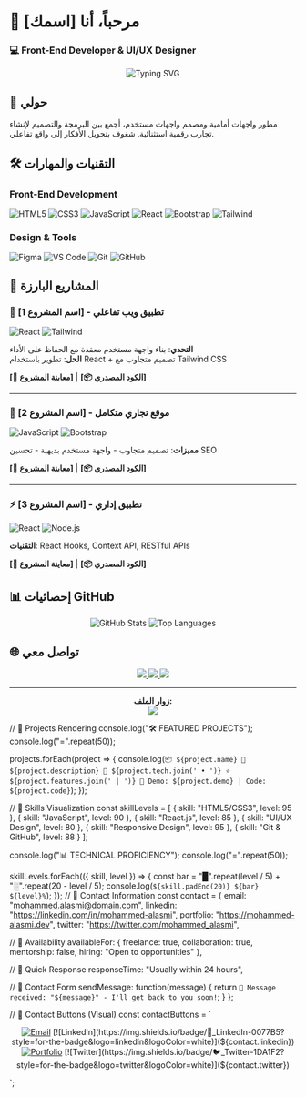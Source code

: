 # 👋 مرحباً، أنا [اسمك]  
### 💻 Front-End Developer & UI/UX Designer

<p align="center">
  <img src="https://readme-typing-svg.herokuapp.com?font=Fira+Code&pause=1000&color=22C3E6&center=true&vCenter=true&width=435&lines=مهندس+واجهات+مستخدم;مصمم+واجهات+تفاعلية;مطور+React.js;شغوف+بالتجربة+المستخدم" alt="Typing SVG" />
</p>

## 🚀 حولي

مطور واجهات أمامية ومصمم واجهات مستخدم، أجمع بين البرمجة والتصميم لإنشاء تجارب رقمية استثنائية. شغوف بتحويل الأفكار إلى واقع تفاعلي.

## 🛠️ التقنيات والمهارات

### **Front-End Development**
![HTML5](https://img.shields.io/badge/HTML5-E34F26?style=for-the-badge&logo=html5&logoColor=white)
![CSS3](https://img.shields.io/badge/CSS3-1572B6?style=for-the-badge&logo=css3&logoColor=white)
![JavaScript](https://img.shields.io/badge/JavaScript-F7DF1E?style=for-the-badge&logo=javascript&logoColor=black)
![React](https://img.shields.io/badge/React-20232A?style=for-the-badge&logo=react&logoColor=61DAFB)
![Bootstrap](https://img.shields.io/badge/Bootstrap-563D7C?style=for-the-badge&logo=bootstrap&logoColor=white)
![Tailwind](https://img.shields.io/badge/Tailwind_CSS-38B2AC?style=for-the-badge&logo=tailwind-css&logoColor=white)

### **Design & Tools**
![Figma](https://img.shields.io/badge/Figma-F24E1E?style=for-the-badge&logo=figma&logoColor=white)
![VS Code](https://img.shields.io/badge/VS_Code-0078D4?style=for-the-badge&logo=visual%20studio%20code&logoColor=white)
![Git](https://img.shields.io/badge/Git-F05032?style=for-the-badge&logo=git&logoColor=white)
![GitHub](https://img.shields.io/badge/GitHub-181717?style=for-the-badge&logo=github&logoColor=white)

## 📂 المشاريع البارزة

### 🎯 **[اسم المشروع 1]** - تطبيق ويب تفاعلي
![React](https://img.shields.io/badge/React-61DAFB?style=flat-square)
![Tailwind](https://img.shields.io/badge/Tailwind-38B2AC?style=flat-square)

**التحدي**: بناء واجهة مستخدم معقدة مع الحفاظ على الأداء  
**الحل**: تطوير باستخدام React + تصميم متجاوب مع Tailwind CSS

**[👀 معاينة المشروع]** | **[📦 الكود المصدري]**

---

### 🎨 **[اسم المشروع 2]** - موقع تجاري متكامل
![JavaScript](https://img.shields.io/badge/JavaScript-ES6+-F7DF1E?style=flat-square)
![Bootstrap](https://img.shields.io/badge/Bootstrap-5-563D7C?style=flat-square)

**مميزات**: تصميم متجاوب - واجهة مستخدم بديهية - تحسين SEO

**[👀 معاينة المشروع]** | **[📦 الكود المصدري]**

---

### ⚡ **[اسم المشروع 3]** - تطبيق إداري
![React](https://img.shields.io/badge/React-20232A?style=flat-square)
![Node.js](https://img.shields.io/badge/Node.js-339933?style=flat-square)

**التقنيات**: React Hooks, Context API, RESTful APIs

**[👀 معاينة المشروع]** | **[📦 الكود المصدري]**

## 📊 إحصائيات GitHub

<p align="center">
  <img src="https://github-readme-stats.vercel.app/api?username=YOUR_USERNAME&show_icons=true&theme=radical" alt="GitHub Stats" />
  <img src="https://github-readme-stats.vercel.app/api/top-langs/?username=YOUR_USERNAME&layout=compact&theme=radical" alt="Top Languages" />
</p>

## 🌐 تواصل معي

<p align="center">
  <a href="mailto:your.email@domain.com">
    <img src="https://img.shields.io/badge/Email-D14836?style=for-the-badge&logo=gmail&logoColor=white" />
  </a>
  <a href="https://linkedin.com/in/yourprofile">
    <img src="https://img.shields.io/badge/LinkedIn-0077B5?style=for-the-badge&logo=linkedin&logoColor=white" />
  </a>
  <a href="https://twitter.com/yourprofile">
    <img src="https://img.shields.io/badge/Twitter-1DA1F2?style=for-the-badge&logo=twitter&logoColor=white" />
  </a>
</p>

---

<p align="center"> 
  <b>زوار الملف:</b><br />
  <img src="https://profile-counter.glitch.me/YOUR_USERNAME/count.svg" />
</p>

// 📂 Projects Rendering
console.log("🛠️ FEATURED PROJECTS");
console.log("=".repeat(50));

projects.forEach(project => {
  console.log(`
📦 ${project.name}
📝 ${project.description}
🔧 ${project.tech.join(' • ')}
⭐ ${project.features.join(' | ')}
🔗 Demo: ${project.demo} | Code: ${project.code}
  `);
});

// 🎨 Skills Visualization
const skillLevels = [
  { skill: "HTML5/CSS3", level: 95 },
  { skill: "JavaScript", level: 90 },
  { skill: "React.js", level: 85 },
  { skill: "UI/UX Design", level: 80 },
  { skill: "Responsive Design", level: 95 },
  { skill: "Git & GitHub", level: 88 }
];

console.log("📊 TECHNICAL PROFICIENCY");
console.log("=".repeat(50));

skillLevels.forEach(({ skill, level }) => {
  const bar = "█".repeat(level / 5) + "░".repeat(20 - level / 5);
  console.log(`${skill.padEnd(20)} ${bar} ${level}%`);
});
// 📧 Contact Information
const contact = {
  email: "mohammed.alasmi@domain.com",
  linkedin: "https://linkedin.com/in/mohammed-alasmi",
  portfolio: "https://mohammed-alasmi.dev",
  twitter: "https://twitter.com/mohammed_alasmi",
  
  // 🔔 Availability
  availableFor: {
    freelance: true,
    collaboration: true,
    mentorship: false,
    hiring: "Open to opportunities"
  },
  
  // 💬 Quick Response
  responseTime: "Usually within 24 hours",
  
  // 📝 Contact Form
  sendMessage: function(message) {
    return `📨 Message received: "${message}" - I'll get back to you soon!`;
  }
};

// 🎪 Contact Buttons (Visual)
const contactButtons = `
<div align="center">

[![Email](https://img.shields.io/badge/📧_Email-D14836?style=for-the-badge&logo=gmail&logoColor=white)](mailto:${contact.email})
[![LinkedIn](https://img.shields.io/badge/💼_LinkedIn-0077B5?style=for-the-badge&logo=linkedin&logoColor=white)](${contact.linkedin})
[![Portfolio](https://img.shields.io/badge/🌐_Portfolio-000000?style=for-the-badge&logo=google-chrome&logoColor=white)](${contact.portfolio})
[![Twitter](https://img.shields.io/badge/🐦_Twitter-1DA1F2?style=for-the-badge&logo=twitter&logoColor=white)](${contact.twitter})

</div>
`;

